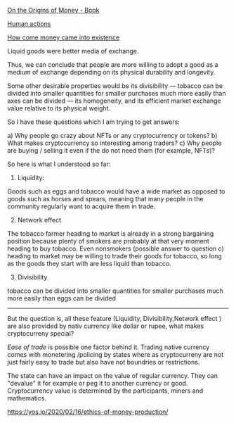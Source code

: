 [On the Origins of Money - Book](https://cdn.mises.org/On%20the%20Origins%20of%20Money_5.pdf)

[Human actions](https://cdn.mises.org/Human%20Action_3.pdf)



[How come money came into existence](https://yos.io/2020/02/21/origin-of-money/)


 Liquid goods were better media of exchange.


 Thus, we can conclude that people are more willing to adopt a good as a medium of exchange depending on its physical durability and longevity. 

 Some other desirable properties would be its divisibility — tobacco can be divided into smaller quantities for smaller purchases much more easily than axes can be divided — its homogeneity, and its efficient market exchange value relative to its physical weight.


So I have these questions which I am trying to get answers:

a) Why people go crazy about NFTs or any cryptocurrency or tokens? 
b) What makes cryptocurrency so interesting among traders?
c) Why people are buying / selling it even if the do not need them (for example, NFTs)?


 So here is what I understood so far:

 1. Liquidity:

 Goods such as eggs and tobacco would have a wide market as opposed to goods such as horses and spears, meaning that many people in the community regularly want to acquire them in trade.

 2. Network effect

 The tobacco farmer heading to market is already in a strong bargaining position because plenty of smokers are probably at that very moment heading to buy tobacco. Even nonsmokers (possible answer to question c) heading to market may be willing to trade their goods for tobacco, so long as the goods they start with are less liquid than tobacco.

 3. Divisibility

 tobacco can be divided into smaller quantities for smaller purchases much more easily than eggs can be divided 

 --- 

 But the question is, all these feature (Liquidity, Divisibility,Network effect ) are also provided by nativ currency like dollar or rupee, what makes cryptocurreny special?

 *Ease of trade* is possible one factor behind it. Trading native currency comes with monetering /policing by states where as cryptocurreny are not just fairly easy to trade but also have not boundries or restrictions.

 The state can have an impact on the value of regular currency. They can "devalue" it for example or peg it to another currency or good. Cryptocurrency value is determined by the participants, miners and mathematics.


 https://yos.io/2020/02/16/ethics-of-money-production/

